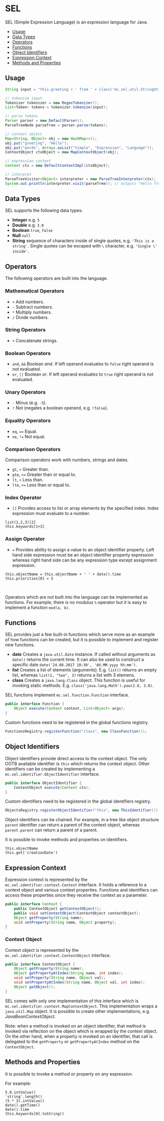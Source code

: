 # SEL
SEL (Simple Expression Language) is an expression language for Java.

* [Usage](#usage)
* [Data Types](#data-types)
* [Operators](#operators)
* [Functions](#functions)
* [Object Identifiers](#object-identifiers)
* [Expression Context](#expression-context)
* [Methods and Properties](#methods-and-properties)

## Usage
```java
String input = "this.greeting + ' from ' + class('mc.sel.util.StringUtils').join(' ', this.words)";

// tokenize input
Tokenizer tokenizer = new RegexTokenizer();
List<Token> tokens = tokenizer.tokenize(input);

// parse tokens
Parser parser = new DefaultParser();
ParseTreeNode parseTree = parser.parse(tokens);

// context object
Map<String, Object> obj = new HashMap<>();
obj.put("greeting", "Hello");
obj.put("words", Arrays.asList("Simple", "Expression", "Language"));
ContextObject ctxObject = new MapContextObject(obj);

// expression context
Context ctx = new DefaultContextImpl(ctxObject);

// interpret
ParseTreeVisitor<Object> interpreter = new ParseTreeInterpreter(ctx);
System.out.println(interpreter.visit(parseTree)); // outputs "Hello from Simple Expression Language"
```

## Data Types
SEL supports the following data types:
* __Integer__ e.g. `5`
* __Double__ e.g. `3.0`
* __Boolean__ `true`, `false`
* __Null__ `null`
* __String__ sequence of characters inside of single quotes, e.g. `'This is a string'`. Single quotes can be escaped 
with `\` character, e.g. `'Single \' inside'`.

## Operators
The following operators are built into the language.

### Mathematical Operators
* `+` Add numbers.
* `-` Subtract numbers.
* `*` Multiply numbers.
* `/` Divide numbers.

### String Operators
* `+` Concatenate strings.

### Boolean Operators
* `and`, `&&` Boolean _and_. If left operand evaluates to `false` right operand is not evaluated.
* `or`, `||` Boolean _or_. If left operand evaluates to `true` right operand is not evaluated.

### Unary Operators
* `-` Minus (e.g. `-5`).
* `!` Not (negates a boolean operand, e.g. `!false`).

### Equality Operators
* `eq`, `==` Equal.
* `ne`, `!=` Not equal.

### Comparison Operators
Comparison operators work with numbers, strings and dates.

* `gt`, `>` Greater than.
* `gte`, `>=` Greater than or equal to.
* `lt`, `<` Less than.
* `lte`, `<=` Less than or equal to.

### Index Operator
* `[]` Provides access to list or array elements by the specified index. Index expression must 
evaluate to a number.

```
list(1,2,3)[2]
this.keywords[1+3]
``` 

### Assign Operator
* `=` Provides ability to assign a value to an object identifier property. Left hand side expression must
be an object identifier property expression whereas right hand side can be any expression type except assignment expression.

```
this.objectName = this.objectName + ' ' + date().time
this.priorities[0] = 5
```
<br />

Operators which are not built into the language can be implemented as functions. For example, there is no modulus `%` operator but 
it is easy to implement a function `mod(a, b)`.

## Functions
SEL provides just a few built-in functions which serve more as an example of how functions can be created, but it is 
possible to implement and register new functions.

* __date__ Creates a `java.util.Date` instance. If called without arguments as `date()` returns the current time. It can 
also be used to construct a specific date `date('24.08.2017 10:30', 'dd.MM.yyyy hh:mm')`.
* __list__ Creates a list of elements (arguments). E.g. `list()` returns an empty list, whereas `list(1, "two", 3)` 
returns a list with 3 elemens.
* __class__ Creates a `java.lang.Class` object. This function is useful for invoking static methods. 
E.g. `class('java.lang.Math').pow(2.0, 3.0)`.

SEL functions implement `mc.sel.function.Function` interface. 
```java
public interface Function {
    Object execute(Context context, List<Object> args);
}
```

Custom functions need to be registered in the global functions registry.

```java
FunctionsRegistry.registerFunction("class", new ClassFunction());
```

## Object Identifiers
Object identifiers provide direct access to the context object. The only OOTB available identifier is `this` which 
returns the context object. Other identifiers can be created by implementing a `mc.sel.identifier.ObjectIdentifier` 
interface. 
```java
public interface ObjectIdentifier {
    ContextObject execute(Context ctx);
}
```

Custom identifiers need to be registered in the global identifiers registry.

```java
ObjectsRegistry.registerObjectIdentifier("this", new ThisIdentifier());
```

Object identifiers can be chained. For example, in a tree like object structure `parent` identifier can return a parent 
of the context object, whereas `parent.parent` can return a parent of a parent.

It is possible to invoke methods and properties on identifiers.

```
this.objectName
this.get('creationDate')
```

## Expression Context
Expression context is represented by the `mc.sel.identifier.context.Context` interface. It holds a reference to a context
object and various context properties. Functions and identifiers can access these properties since they receive the
context as a parameter.

```java
public interface Context {
    public ContextObject getContextObject();
    public void setContextObject(ContextObject contextObject);
    Object getProperty(String name);
    void setProperty(String name, Object property);
}
```

### Context Object
Context object is represented by the `mc.sel.identifier.context.ContextObject` interface.

```java
public interface ContextObject {
    Object getProperty(String name);
    Object getPropertyAtIndex(String name, int index);
    void setProperty(String name, Object val);
    void setPropertyAtIndex(String name, Object val, int index);
    Object getObject();
}
``` 

SEL comes with only one implementation of this interface which is `mc.sel.identifier.context.MapContextObject`. 
This implementation wraps a `java.util.Map` object. It is possible to create other implementations, e.g.
_JavaBeanContextObject_. 

Note: when a method is invoked on an object identifier, that method is invoked via reflection on the object which is 
wrapped by the context object. On the other hand, when a property is invoked on an identifier, that call is delegated
to the `getProperty` or `getPropertyAtIndex` method on the `ContextObject`.

## Methods and Properties
It is possible to invoke a method or property on any expression. 

For example:
```
5.0.intValue()
'string'.length()
(5 * 3).intValue()
date().getTime()
date().time
this.keywords[0].toString()
```
